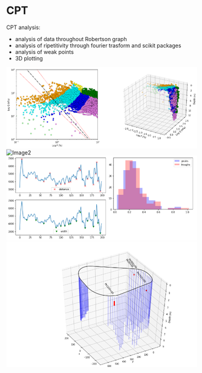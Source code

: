 # CPT

CPT analysis:

- analysis of data throughout Robertson graph
- analysis of ripetitivity through fourier trasform and scikit packages
- analysis of weak points
- 3D plotting


![Image1](01.gif)
![Image2](02.gif)
![Image3](03.gif)
![Image4](04.gif)
